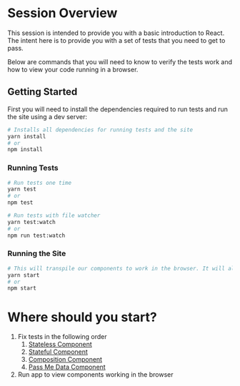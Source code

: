 # Session Overview

This session is intended to provide you with a basic introduction to React. The intent here is to provide you with a set of tests that you need to get to pass.

Below are commands that you will need to know to verify the tests work and how to view your code running in a browser.

## Getting Started

First you will need to install the dependencies required to run tests and run the site using a dev server:

```bash
# Installs all dependencies for running tests and the site
yarn install
# or
npm install
```

### Running Tests

```bash
# Run tests one time
yarn test
# or
npm test

# Run tests with file watcher
yarn test:watch
# or
npm run test:watch
```

### Running the Site

```bash
# This will transpile our components to work in the browser. It will also open a browser window to view what happens in the browser.
yarn start
# or
npm start
```

# Where should you start?

1.  Fix tests in the following order
    1.  [Stateless Component](./src/stateless.spec.jsx)
    1.  [Stateful Component](./src/stateful.spec.jsx)
    1.  [Composition Component](./src/composition.spec.jsx)
    1.  [Pass Me Data Component](./src/pass-me-data.spec.jsx)
1.  Run app to view components working in the browser
